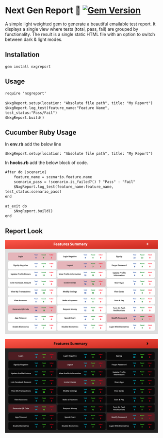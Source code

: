 # **Next Gen Report 💎** [![Gem Version](https://badge.fury.io/rb/nxgreport.svg)](https://badge.fury.io/rb/nxgreport)

A simple light weighted gem to generate a beautiful emailable test report. It displays a single view where tests (total, pass, fail) are grouped by functionality. The result is a single static HTML file with an option to switch between dark & light modes.

## **Installation**

    gem install nxgreport

## **Usage**

    require 'nxgreport'

    $NxgReport.setup(location: "Absolute file path", title: "My Report")
    $NxgReport.log_test(feature_name:"Feature Name", test_status:"Pass/Fail")
    $NxgReport.build()

## **Cucumber Ruby Usage**

In **env.rb** add the below line

    $NxgReport.setup(location: "Absolute file path", title: "My Report")

In **hooks.rb** add the below block of code.

    After do |scenario|
        feature_name = scenario.feature.name
        scenario_pass = !scenario.is_failed?() ? "Pass" : "Fail"
        $NxgReport.log_test(feature_name:feature_name, test_status:scenario_pass)
    end

    at_exit do
        $NxgReport.build()
    end

## **Report Look**

![Light Mode](./demo/light.png)

![Dark Mode](./demo/dark.png)
